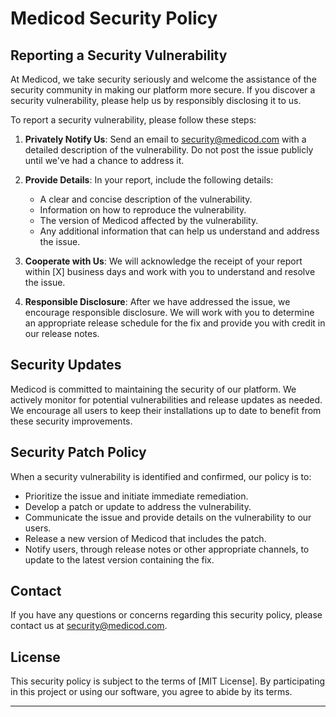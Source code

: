 # Medicod Security Policy

## Reporting a Security Vulnerability

At Medicod, we take security seriously and welcome the assistance of the security community in making our platform more secure. If you discover a security vulnerability, please help us by responsibly disclosing it to us. 

To report a security vulnerability, please follow these steps:

1. **Privately Notify Us**: Send an email to [security@medicod.com](mailto:security@medicod.com) with a detailed description of the vulnerability. Do not post the issue publicly until we've had a chance to address it.

2. **Provide Details**: In your report, include the following details:
   - A clear and concise description of the vulnerability.
   - Information on how to reproduce the vulnerability.
   - The version of Medicod affected by the vulnerability.
   - Any additional information that can help us understand and address the issue.

3. **Cooperate with Us**: We will acknowledge the receipt of your report within [X] business days and work with you to understand and resolve the issue.

4. **Responsible Disclosure**: After we have addressed the issue, we encourage responsible disclosure. We will work with you to determine an appropriate release schedule for the fix and provide you with credit in our release notes.

## Security Updates

Medicod is committed to maintaining the security of our platform. We actively monitor for potential vulnerabilities and release updates as needed. We encourage all users to keep their installations up to date to benefit from these security improvements.

## Security Patch Policy

When a security vulnerability is identified and confirmed, our policy is to:

- Prioritize the issue and initiate immediate remediation.
- Develop a patch or update to address the vulnerability.
- Communicate the issue and provide details on the vulnerability to our users.
- Release a new version of Medicod that includes the patch.
- Notify users, through release notes or other appropriate channels, to update to the latest version containing the fix.

## Contact

If you have any questions or concerns regarding this security policy, please contact us at [security@medicod.com](mailto:security@medicod.com).

## License

This security policy is subject to the terms of [MIT License]. By participating in this project or using our software, you agree to abide by its terms.

---
